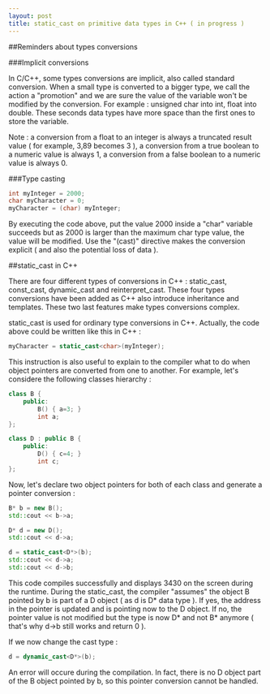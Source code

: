 ```yaml
---
layout: post
title: static_cast on primitive data types in C++ ( in progress )
---
```


##Reminders about types conversions

###Implicit conversions

In C/C++, some types conversions are implicit, also called standard conversion. When a small type is converted to a bigger type, we call the action a "promotion" and we are sure the value of the variable won't be modified by the conversion. For example : unsigned char into int, float into double. These seconds data types have more space than the first ones to store the variable.

Note : a conversion from a float to an integer is always a truncated result value ( for example, 3,89 becomes 3 ), a conversion from a true boolean to a numeric value is always 1, a conversion from a false boolean to a numeric value is always 0.

###Type casting

```c
int myInteger = 2000;
char myCharacter = 0;
myCharacter = (char) myInteger;
```

By executing the code above, put the value 2000 inside a "char" variable succeeds but as 2000 is larger than the maximum char type value, the value will be modified. Use the "(cast)" directive makes the conversion explicit ( and also the potential loss of data ).

##static_cast in C++

There are four different types of conversions in C++ : static_cast, const_cast, dynamic_cast and reinterpret_cast. These four types conversions have been added as C++ also introduce inheritance and templates. These two last features make types conversions complex.

static_cast is used for ordinary type conversions in C++. Actually, the code above could be written like this in C++ :

```c++
myCharacter = static_cast<char>(myInteger);
```

This instruction is also useful to explain to the compiler what to do when object pointers are converted from one to another. For example, let's considere the following classes hierarchy :

```c++
class B {
    public:
        B() { a=3; }
        int a;
};

class D : public B {
    public:
        D() { c=4; }
        int c;
};
```

Now, let's declare two object pointers for both of each class and generate a pointer conversion :

```c++
B* b = new B();
std::cout << b->a;

D* d = new D();
std::cout << d->a;

d = static_cast<D*>(b);
std::cout << d->a;
std::cout << d->b;
```

This code compiles successfully and displays 3430 on the screen during the runtime. During the static_cast, the compiler "assumes" the object B pointed by b is part of a D object ( as d is D* data type ). If yes, the address in the pointer is updated and is pointing now to the D object. If no, the pointer value is not modified but the type is now D* and not B* anymore ( that's why d->b still works and return 0 ).

If we now change the cast type :

```c++
d = dynamic_cast<D*>(b);
```

An error will occure during the compilation. In fact, there is no D object part of the B object pointed by b, so this pointer conversion cannot be handled.
